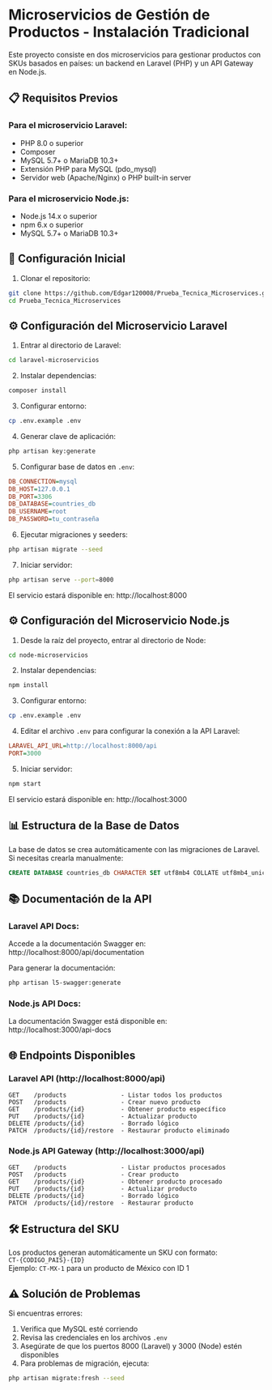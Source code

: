 # Microservicios de Gestión de Productos - Instalación Tradicional

Este proyecto consiste en dos microservicios para gestionar productos con SKUs basados en países: un backend en Laravel (PHP) y un API Gateway en Node.js.

## 📋 Requisitos Previos

### Para el microservicio Laravel:
- PHP 8.0 o superior
- Composer
- MySQL 5.7+ o MariaDB 10.3+
- Extensión PHP para MySQL (pdo_mysql)
- Servidor web (Apache/Nginx) o PHP built-in server

### Para el microservicio Node.js:
- Node.js 14.x o superior
- npm 6.x o superior
- MySQL 5.7+ o MariaDB 10.3+

## 🚀 Configuración Inicial

1. Clonar el repositorio:
```bash
git clone https://github.com/Edgar120008/Prueba_Tecnica_Microservices.git
cd Prueba_Tecnica_Microservices
```

## ⚙️ Configuración del Microservicio Laravel

1. Entrar al directorio de Laravel:
```bash
cd laravel-microservicios
```

2. Instalar dependencias:
```bash
composer install
```

3. Configurar entorno:
```bash
cp .env.example .env
```

4. Generar clave de aplicación:
```bash
php artisan key:generate
```

5. Configurar base de datos en `.env`:
```ini
DB_CONNECTION=mysql
DB_HOST=127.0.0.1
DB_PORT=3306
DB_DATABASE=countries_db
DB_USERNAME=root
DB_PASSWORD=tu_contraseña
```

6. Ejecutar migraciones y seeders:
```bash
php artisan migrate --seed
```

7. Iniciar servidor:
```bash
php artisan serve --port=8000
```

El servicio estará disponible en: http://localhost:8000

## ⚙️ Configuración del Microservicio Node.js

1. Desde la raíz del proyecto, entrar al directorio de Node:
```bash
cd node-microservicios
```

2. Instalar dependencias:
```bash
npm install
```

3. Configurar entorno:
```bash
cp .env.example .env
```

4. Editar el archivo `.env` para configurar la conexión a la API Laravel:
```ini
LARAVEL_API_URL=http://localhost:8000/api
PORT=3000
```

5. Iniciar servidor:
```bash
npm start
```

El servicio estará disponible en: http://localhost:3000

## 📊 Estructura de la Base de Datos

La base de datos se crea automáticamente con las migraciones de Laravel. Si necesitas crearla manualmente:

```sql
CREATE DATABASE countries_db CHARACTER SET utf8mb4 COLLATE utf8mb4_unicode_ci;
```

## 📚 Documentación de la API

### Laravel API Docs:
Accede a la documentación Swagger en:  
http://localhost:8000/api/documentation

Para generar la documentación:
```bash
php artisan l5-swagger:generate
```

### Node.js API Docs:
La documentación Swagger está disponible en:  
http://localhost:3000/api-docs

## 🌐 Endpoints Disponibles

### Laravel API (http://localhost:8000/api)
```
GET    /products               - Listar todos los productos
POST   /products               - Crear nuevo producto
GET    /products/{id}          - Obtener producto específico
PUT    /products/{id}          - Actualizar producto
DELETE /products/{id}          - Borrado lógico
PATCH  /products/{id}/restore  - Restaurar producto eliminado
```

### Node.js API Gateway (http://localhost:3000/api)
```
GET    /products               - Listar productos procesados
POST   /products               - Crear producto
GET    /products/{id}          - Obtener producto procesado
PUT    /products/{id}          - Actualizar producto
DELETE /products/{id}          - Borrado lógico
PATCH  /products/{id}/restore  - Restaurar producto
```

## 🛠️ Estructura del SKU

Los productos generan automáticamente un SKU con formato:  
`CT-{CODIGO_PAIS}-{ID}`  
Ejemplo: `CT-MX-1` para un producto de México con ID 1

## ⚠️ Solución de Problemas

Si encuentras errores:
1. Verifica que MySQL esté corriendo
2. Revisa las credenciales en los archivos `.env`
3. Asegúrate de que los puertos 8000 (Laravel) y 3000 (Node) estén disponibles
4. Para problemas de migración, ejecuta:
```bash
php artisan migrate:fresh --seed
```
